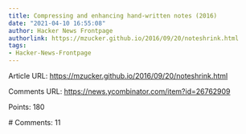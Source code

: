 ```yaml
---
title: Compressing and enhancing hand-written notes (2016)
date: "2021-04-10 16:55:08"
author: Hacker News Frontpage
authorlink: https://mzucker.github.io/2016/09/20/noteshrink.html
tags:
- Hacker-News-Frontpage
---
```


<p>Article URL: <a href="https://mzucker.github.io/2016/09/20/noteshrink.html">https://mzucker.github.io/2016/09/20/noteshrink.html</a></p>
<p>Comments URL: <a href="https://news.ycombinator.com/item?id=26762909">https://news.ycombinator.com/item?id=26762909</a></p>
<p>Points: 180</p>
<p># Comments: 11</p>
